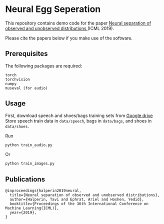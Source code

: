 # Neural Egg Seperation

This repository contains demo code for the paper <a href = "https://arxiv.org/abs/1811.12739"> Neural separation of observed and unobserved distributions </a> (ICML 2019).

Please cite the papers below if you make use of the software.

## Prerequisites
The following packages are required:
```
torch
torchvision
numpy 
museval (for audio)
```

## Usage

First, download speech and shoes/bags training sets from <a href = "https://drive.google.com/drive/folders/1TLDV1rQhUGpYDe48RYsQzP5SdbVRgRZV?usp=sharing"> Google drive </a>
Store speech train data in ```data/speech```, bags in ```data/bags```, and shoes in ```data/shoes```. 

Run
```bash
python train_audio.py
```

Or
```bash
python train_images.py
```


## Publications

```
@inproceedings{halperin2019neural,
  title={Neural separation of observed and unobserved distributions},
  author={Halperin, Tavi and Ephrat, Ariel and Hoshen, Yedid},
  booktitle={Proceedings of the 36th International Conference on Machine Learning(ICML)},
  year={2019},
}
```
